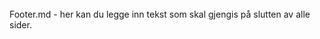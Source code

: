 <br clear="all" />
Footer.md - her kan du legge inn tekst som skal gjengis på slutten av alle sider.
<br clear="all" />
